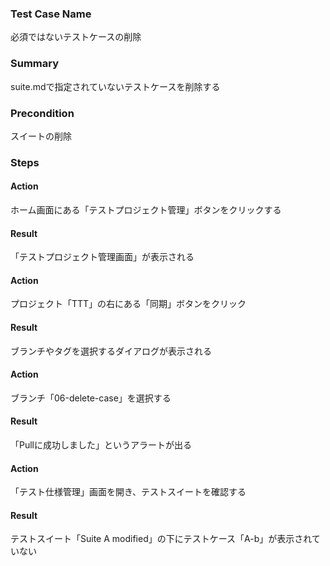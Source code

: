 ### Test Case Name
必須ではないテストケースの削除

### Summary
suite.mdで指定されていないテストケースを削除する

### Precondition
スイートの削除

### Steps

#### Action
ホーム画面にある「テストプロジェクト管理」ボタンをクリックする
#### Result
「テストプロジェクト管理画面」が表示される

#### Action
プロジェクト「TTT」の右にある「同期」ボタンをクリック
#### Result
ブランチやタグを選択するダイアログが表示される

#### Action
ブランチ「06-delete-case」を選択する
#### Result
「Pullに成功しました」というアラートが出る

#### Action
「テスト仕様管理」画面を開き、テストスイートを確認する
#### Result
テストスイート「Suite A modified」の下にテストケース「A-b」が表示されていない
